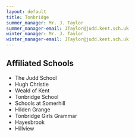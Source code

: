 ```yaml
---
layout: default
title: Tonbridge
summer_manager: Mr. J. Taylor
summer_manager-email: JTaylor@judd.kent.sch.uk
winter_manager: Mr. J. Taylor
winter_manager-email: JTaylor@judd.kent.sch.uk
---
```


## Affiliated Schools

- The Judd School
- Hugh Christie
- Weald of Kent
- Tonbridge School
- Schools at Somerhill
- Hilden Grange
- Tonbridge Girls Grammar
- Hayesbrook
- Hillview
